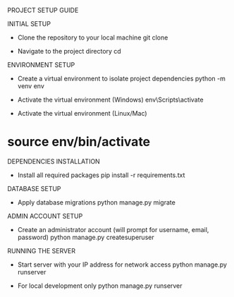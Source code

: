 PROJECT SETUP GUIDE

INITIAL SETUP
- Clone the repository to your local machine
git clone <repository-url>

- Navigate to the project directory
cd <project-folder>

ENVIRONMENT SETUP
- Create a virtual environment to isolate project dependencies
python -m venv env

- Activate the virtual environment (Windows)
env\Scripts\activate

- Activate the virtual environment (Linux/Mac)
# source env/bin/activate

DEPENDENCIES INSTALLATION
- Install all required packages
pip install -r requirements.txt

DATABASE SETUP
- Apply database migrations
python manage.py migrate

ADMIN ACCOUNT SETUP
- Create an administrator account (will prompt for username, email, password)
python manage.py createsuperuser

RUNNING THE SERVER
- Start server with your IP address for network access
python manage.py runserver <your-ip-address>

- For local development only
python manage.py runserver
